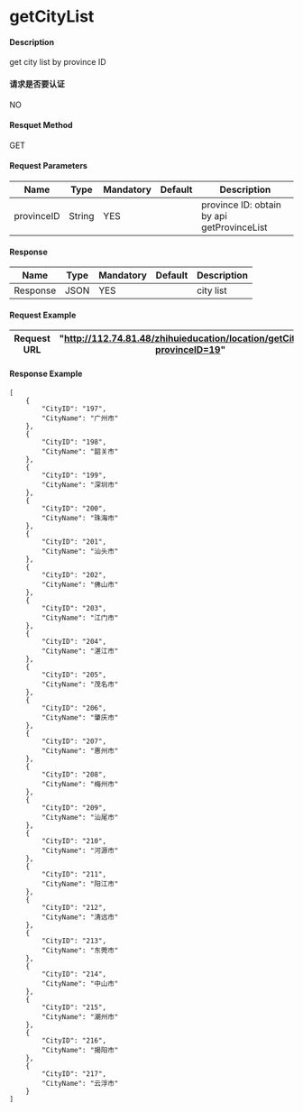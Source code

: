 # getCityList

#### Description
get city list by province ID

#### 请求是否要认证
NO

#### Resquet Method
GET
#### Request Parameters

| Name | Type | Mandatory | Default | Description |
| -- | -- | -- | -- | -- |
| provinceID | String | YES |  | province ID: obtain by api getProvinceList |



#### Response
| Name | Type | Mandatory | Default | Description |
| -- | -- | -- | -- | -- |
| Response | JSON | YES| | city list


#### Request Example

|Request URL | "http://112.74.81.48/zhihuieducation/location/getCityList?provinceID=19" |
| --| -- |


#### Response Example

```
[
    {
        "CityID": "197",
        "CityName": "广州市"
    },
    {
        "CityID": "198",
        "CityName": "韶关市"
    },
    {
        "CityID": "199",
        "CityName": "深圳市"
    },
    {
        "CityID": "200",
        "CityName": "珠海市"
    },
    {
        "CityID": "201",
        "CityName": "汕头市"
    },
    {
        "CityID": "202",
        "CityName": "佛山市"
    },
    {
        "CityID": "203",
        "CityName": "江门市"
    },
    {
        "CityID": "204",
        "CityName": "湛江市"
    },
    {
        "CityID": "205",
        "CityName": "茂名市"
    },
    {
        "CityID": "206",
        "CityName": "肇庆市"
    },
    {
        "CityID": "207",
        "CityName": "惠州市"
    },
    {
        "CityID": "208",
        "CityName": "梅州市"
    },
    {
        "CityID": "209",
        "CityName": "汕尾市"
    },
    {
        "CityID": "210",
        "CityName": "河源市"
    },
    {
        "CityID": "211",
        "CityName": "阳江市"
    },
    {
        "CityID": "212",
        "CityName": "清远市"
    },
    {
        "CityID": "213",
        "CityName": "东莞市"
    },
    {
        "CityID": "214",
        "CityName": "中山市"
    },
    {
        "CityID": "215",
        "CityName": "潮州市"
    },
    {
        "CityID": "216",
        "CityName": "揭阳市"
    },
    {
        "CityID": "217",
        "CityName": "云浮市"
    }
]
```



